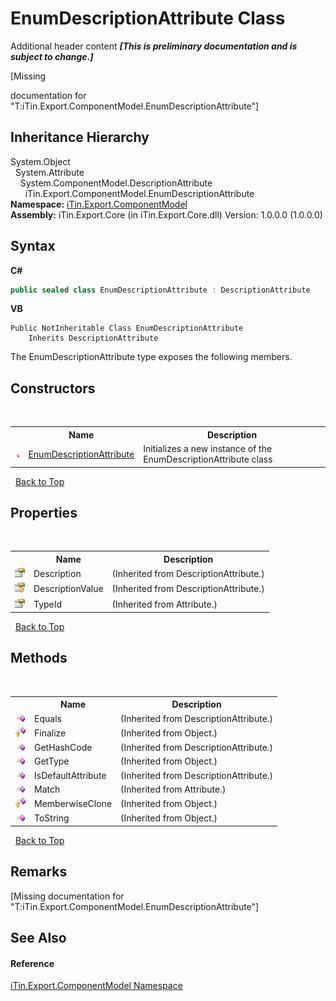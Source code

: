 # EnumDescriptionAttribute Class
Additional header content _**\[This is preliminary documentation and is subject to change.\]**_

\[Missing <summary> documentation for "T:iTin.Export.ComponentModel.EnumDescriptionAttribute"\]


## Inheritance Hierarchy
System.Object<br />&nbsp;&nbsp;System.Attribute<br />&nbsp;&nbsp;&nbsp;&nbsp;System.ComponentModel.DescriptionAttribute<br />&nbsp;&nbsp;&nbsp;&nbsp;&nbsp;&nbsp;iTin.Export.ComponentModel.EnumDescriptionAttribute<br />
**Namespace:**&nbsp;<a href="55171ca4-890c-0ab2-e812-efe82bc0b686">iTin.Export.ComponentModel</a><br />**Assembly:**&nbsp;iTin.Export.Core (in iTin.Export.Core.dll) Version: 1.0.0.0 (1.0.0.0)

## Syntax

**C#**<br />
``` C#
public sealed class EnumDescriptionAttribute : DescriptionAttribute
```

**VB**<br />
``` VB
Public NotInheritable Class EnumDescriptionAttribute
	Inherits DescriptionAttribute
```

The EnumDescriptionAttribute type exposes the following members.


## Constructors
&nbsp;<table><tr><th></th><th>Name</th><th>Description</th></tr><tr><td>![Public method](media/pubmethod.gif "Public method")</td><td><a href="64bba456-ebd9-e36a-a462-a04c4314b5dc">EnumDescriptionAttribute</a></td><td>
Initializes a new instance of the EnumDescriptionAttribute class</td></tr></table>&nbsp;
<a href="#enumdescriptionattribute-class">Back to Top</a>

## Properties
&nbsp;<table><tr><th></th><th>Name</th><th>Description</th></tr><tr><td>![Public property](media/pubproperty.gif "Public property")</td><td>Description</td><td> (Inherited from DescriptionAttribute.)</td></tr><tr><td>![Protected property](media/protproperty.gif "Protected property")</td><td>DescriptionValue</td><td> (Inherited from DescriptionAttribute.)</td></tr><tr><td>![Public property](media/pubproperty.gif "Public property")</td><td>TypeId</td><td> (Inherited from Attribute.)</td></tr></table>&nbsp;
<a href="#enumdescriptionattribute-class">Back to Top</a>

## Methods
&nbsp;<table><tr><th></th><th>Name</th><th>Description</th></tr><tr><td>![Public method](media/pubmethod.gif "Public method")</td><td>Equals</td><td> (Inherited from DescriptionAttribute.)</td></tr><tr><td>![Protected method](media/protmethod.gif "Protected method")</td><td>Finalize</td><td> (Inherited from Object.)</td></tr><tr><td>![Public method](media/pubmethod.gif "Public method")</td><td>GetHashCode</td><td> (Inherited from DescriptionAttribute.)</td></tr><tr><td>![Public method](media/pubmethod.gif "Public method")</td><td>GetType</td><td> (Inherited from Object.)</td></tr><tr><td>![Public method](media/pubmethod.gif "Public method")</td><td>IsDefaultAttribute</td><td> (Inherited from DescriptionAttribute.)</td></tr><tr><td>![Public method](media/pubmethod.gif "Public method")</td><td>Match</td><td> (Inherited from Attribute.)</td></tr><tr><td>![Protected method](media/protmethod.gif "Protected method")</td><td>MemberwiseClone</td><td> (Inherited from Object.)</td></tr><tr><td>![Public method](media/pubmethod.gif "Public method")</td><td>ToString</td><td> (Inherited from Object.)</td></tr></table>&nbsp;
<a href="#enumdescriptionattribute-class">Back to Top</a>

## Remarks
\[Missing <remarks> documentation for "T:iTin.Export.ComponentModel.EnumDescriptionAttribute"\]

## See Also


#### Reference
<a href="55171ca4-890c-0ab2-e812-efe82bc0b686">iTin.Export.ComponentModel Namespace</a><br />